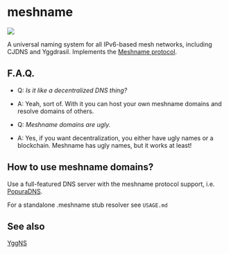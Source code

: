 # meshname

<img src="https://raw.githubusercontent.com/zhoreeq/meshname/master/img/logo-medium.png">

A universal naming system for all IPv6-based mesh networks, including CJDNS and Yggdrasil. 
Implements the [Meshname protocol](https://github.com/zhoreeq/meshname/blob/master/protocol.md).

## F.A.Q.

- Q: *Is it like a decentralized DNS thing?*
- A: Yeah, sort of. With it you can host your own meshname domains and resolve domains of others.

- Q: *Meshname domains are ugly.*
- A: Yes, if you want decentralization, you either have ugly names or a blockchain. Meshname has ugly names, but it works at least!

## How to use meshname domains?

Use a full-featured DNS server with the meshname protocol support, i.e. [PopuraDNS](https://github.com/popura-network/PopuraDNS).

For a standalone .meshname stub resolver see `USAGE.md`

## See also

[YggNS](https://github.com/russian-meshnet/YggNS/blob/master/README.md)

